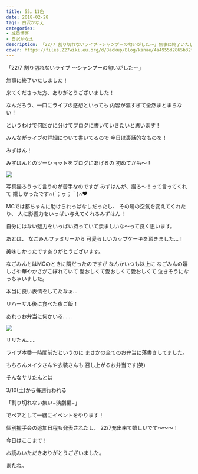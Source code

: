 ```yaml
---
title: 55。11色
date: 2018-02-28
tags: 白沢かなえ
categories: 
- 成员博客
- 白沢かなえ
description: 「22/7 割り切れないライブ〜シャンプーの匂いがした〜」無事に終了いたしました！来てくださった方、ありがとうございました！なんだろう、一口にライブ...
cover: https://files.227wiki.eu.org/d/Backup/Blog/kanae/4a4955d2865b32f49a076945b8f7a.png 
---
```










「22/7 割り切れないライブ
〜シャンプーの匂いがした〜」



無事に終了いたしました！



来てくださった方、ありがとうございました！









なんだろう、一口にライブの感想といっても
内容が濃すぎて全然まとまらない！




というわけで何回かに分けてブログに書いていきたいと思います！








みんながライブの詳細について書いてるので
今日は裏話的なものを！











みずはん！





みずはんとのツーショットをブログにあげるの
初めてかも〜！


![](https://files.227wiki.eu.org/d/Backup/Blog/kanae/4a4955d2865b32f49a076945b8f7a.png)



写真撮ろうって言うのが苦手なのですが
みずはんが、撮ろ〜！って言ってくれて
嬉しかったです∩(´；ヮ；｀)∩❤️



MCでは都ちゃんに助けられっぱなしだったし、
その場の空気を変えてくれたり、
人に影響力をいっぱい与えてくれるみずはん！

自分にはない魅力をいっぱい持っていて羨ましいな〜って良く思います。













あとは、
なごみんファミリーから
可愛らしいカップケーキを頂きました…！


美味しかったですありがとうございます。






なごみんとはMCのときに隣だったのですが
なんかいつも以上に
なごみんの嬉しさや華やかさがこぼれていて
愛おしくて愛おしくて愛おしくて
泣きそうになっちゃいました。




本当に良い表情をしてたなぁ…













リハーサル後に食べた夜ご飯！







あれっお弁当に何かいる……


![](https://files.227wiki.eu.org/d/Backup/Blog/kanae/4a4955d2865b32f49a076945b8f7a-01.jpg)



サリたん……



ライブ本番一時間前だというのに
まさかの全てのお弁当に落書きしてました。



もちろんメイクさんや衣装さんも
召し上がるお弁当です(笑)

















そんなサリたんとは



3/10(土)から毎週行われる

「割り切れない集い−演劇編−」



でペアとして一緒にイベントをやります！








個別握手会の追加日程も発表されたし、
22/7充出来て嬉しいです〜〜〜！










今日はここまで！



お読みいただきありがとうございました。



またね。


